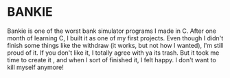 # BANKIE
Bankie is one of the worst bank simulator programs I made in C. After one month of learning C, I built it as one of my first projects. Even though I didn't finish some things like the withdraw (it works, but not how I wanted), I'm still proud of it. If you don't like it, I totally agree with ya its trash. But it took me time to create it , and when I sort of finished it, I felt happy. I don't want to kill myself anymore!
